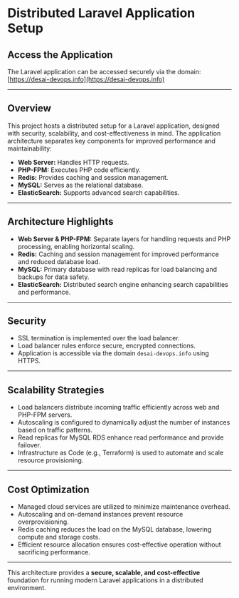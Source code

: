 # Distributed Laravel Application Setup

## Access the Application

The Laravel application can be accessed securely via the domain:  
[https://desai-devops.info](https://desai-devops.info)

---

## Overview

This project hosts a distributed setup for a Laravel application, designed with security, scalability, and cost-effectiveness in mind. The application architecture separates key components for improved performance and maintainability:

- **Web Server:** Handles HTTP requests.
- **PHP-FPM:** Executes PHP code efficiently.
- **Redis:** Provides caching and session management.
- **MySQL:** Serves as the relational database.
- **ElasticSearch:** Supports advanced search capabilities.

---

## Architecture Highlights

- **Web Server & PHP-FPM:** Separate layers for handling requests and PHP processing, enabling horizontal scaling.
- **Redis:** Caching and session management for improved performance and reduced database load.
- **MySQL:** Primary database with read replicas for load balancing and backups for data safety.
- **ElasticSearch:** Distributed search engine enhancing search capabilities and performance.

---

## Security

- SSL termination is implemented over the load balancer.
- Load balancer rules enforce secure, encrypted connections.
- Application is accessible via the domain `desai-devops.info` using HTTPS.

---

## Scalability Strategies

- Load balancers distribute incoming traffic efficiently across web and PHP-FPM servers.
- Autoscaling is configured to dynamically adjust the number of instances based on traffic patterns.
- Read replicas for MySQL RDS enhance read performance and provide failover.
- Infrastructure as Code (e.g., Terraform) is used to automate and scale resource provisioning.

---

## Cost Optimization

- Managed cloud services are utilized to minimize maintenance overhead.
- Autoscaling and on-demand instances prevent resource overprovisioning.
- Redis caching reduces the load on the MySQL database, lowering compute and storage costs.
- Efficient resource allocation ensures cost-effective operation without sacrificing performance.

---

This architecture provides a **secure, scalable, and cost-effective** foundation for running modern Laravel applications in a distributed environment.
